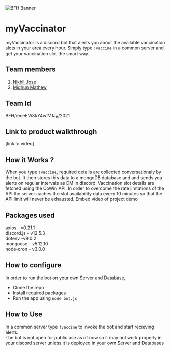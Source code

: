 ![BFH Banner](https://ik.imagekit.io/nik/bfh-header_yKkg6ycdS.png)
# myVaccinator
myVaccinator is a discord bot that alerts you about the available vaccination slots in your area every hour.  Simply type `!vaccine` in a common server and get your vaccination slot the smart way.
## Team members
1. [Nikhil Jose](https://github.com/nikiljos)
2. [Midhun Mathew](https://github.com/memidhun)
## Team Id
BFH/receEVi8kY4wfVJJy/2021
## Link to product walkthrough
[link to video]
## How it Works ?
When you type `!vaccine`, required details are collected conversationaly by the bot. It then stores this data to a mongoDB database and and sends you alerts on regular intervals as DM in discord. Vaccination slot details are fetched using the CoWin API. In order to overcome the rate limtations of the API the server caches the slot availability data every 10 minutes so that the API limit will never be exhausted.
Embed video of project demo
## Packages used
axios - v0.21.1  
discord.js - v12.5.3  
dotenv -v9.0.2  
mongoose - v5.12.10  
node-cron - v3.0.0  
## How to configure
In order to run the bot on your own Server and Database,
* Clone the repo
* Install required packages
* Run the app using `node bot.js`
## How to Use
In a common server type `!vaccine` to invoke the bot and start recieving alerts.  
The bot is not open for public use as of now so it may not work properly in your discord server unless it is deployed in your own Server and Databases
